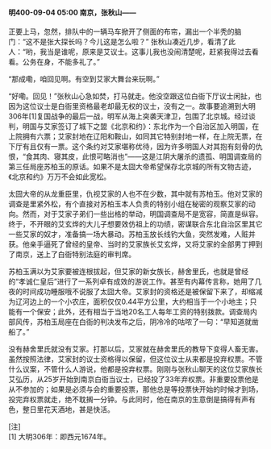 #### 明400-09-04 05:00 南京，张秋山——

正要上马，忽然，排队中的一辆马车掀开了侧面的布帘，漏出一个半秃的脑门：“这不是张大探长吗？今儿这是怎么啦？”
张秋山凑近几步，看清了此人：“哟，我当是谁呢，原来是艾议士。这事儿我也没闹清楚呢，赶紧我得过去看看。公务在身，不能多礼了。”

“那成嘞，咱回见啊。有空到艾家大舞台来玩啊。”

“好嘞。回见！”张秋山心急如焚，打马就走。他没空跟这位白衙下厅议士闲扯，也因为这位议士是白衙里资格最老却最无权的议士，没有之一。故事要追溯到大明306年[1]复国战争的最后一战，明军从海上突袭天津卫，包围了北京城。经过谈判，明国与艾家签订了城下之盟《北京和约》：东北作为一个自治区加入明国，在上院拥有六票；艾家封地在辽阳和鞍山，如同其它特别封地一样，在上院无票，在下厅有且仅有一票。这个条约对艾家堪称优待，因为许多明国人对其抱有刻骨的仇恨，“食其肉、寝其皮，此恨可略消也”——这是江阴大屠杀的遗孤、明国调查局的第三任局座苏柏玉的原话。如果不是太囧大帝希望保存北京城的所有文物古迹，《北京和约》万万不会如此宽松。

太囧大帝的从龙重臣里，仇视艾家的人也不在少数，其中就有苏柏玉。他对艾家的调查是里紧外松，有个直接对苏柏玉本人负责的特别小组在秘密的观察艾家的动向。然而，对于艾家子弟们一些出格的举动，明国调查局不是宽容，简直是纵容。终于，不开眼的艾玄烨的大儿子想要效仿祖上的功绩，密谋联合东北自治区里其它一些艾家的奴才，准备搞一场大暴动。苏柏玉放长线钓大鱼，突然发难，人赃并获。他亲手逼死了曾经的皇帝、当时的艾家族长艾玄烨，又将艾家的全部男丁押到了南京，送上了白衙特别法庭的审判席。

苏柏玉满以为艾家要被连根拔起，但艾家的新女族长，赫舍里氏，也就是曾经的“孝诚仁皇后”进行了一系列卓有成效的游说工作。甚至有内幕传言称，她用了几夜的时间成功睡服哦不说服了太囧大帝。艾家封的资格还是被保留下来了，却缩减为辽河边上的一个小农庄，面积仅仅0.44平方公里，大约相当于一个小地主；只能有一个保安；此外，还有相当于当地20名工人每年工资的特别拨款。调查局内部风传，苏柏玉局座在白衙的判决发布之后，阴冷冷的咕哝了一句：“早知道就凿船了。”

没有赫舍里氏就没有艾家。打那以后，艾家就在赫舍里氏的教导下变得人畜无害。虽然按照法律，艾家封的议士资格得以保留，但这位议士从来都是投弃权票。不管什么议案，不管什么人游说，他都是投弃权票。刚刚与张秋山聊天的这位艾家族长艾弘历，从25岁开始到南京白衙当议士，已经投了33年弃权票。非重要投票他是从不参加的；如果是必须与会的重要投票，那他总是等投票快开始的时候才到场，投完弃权票就走，绝不耽搁一分钟。与此同时，他在南京的生意倒是搞得有声有色，整日里花天酒地，甚是快活。

[注]  
[1] 大明306年：即西元1674年。